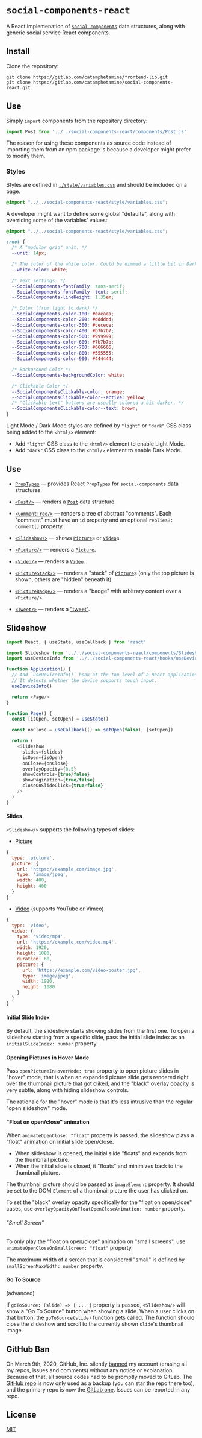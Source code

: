 # `social-components-react`

A React implemenation of [`social-components`](https://npmjs.com/package/social-components) data structures, along with generic social service React components.

## Install

<!--
```
npm install social-components-react --save
```
-->

Clone the repository:

```
git clone https://gitlab.com/catamphetamine/frontend-lib.git
git clone https://gitlab.com/catamphetamine/social-components-react.git
```

## Use

Simply `import` components from the repository directory:

```js
import Post from '../../social-components-react/components/Post.js'
```

The reason for using these components as source code instead of importing them from an npm package is because a developer might prefer to modify them.

### Styles

Styles are defined in [`./style/variables.css`](https://gitlab.com/catamphetamine/social-components-react/blob/master/style/variables.css) and should be included on a page.

```css
@import "../../social-components-react/style/variables.css";
```

A developer might want to define some global "defaults", along with overriding some of the variables' values:

```css
@import "../../social-components-react/style/variables.css";

:root {
  /* A "modular grid" unit. */
  --unit: 14px;

  /* The color of the white color. Could be dimmed a little bit in Dark Mode. */
  --white-color: white;

  /* Text settings. */
  --SocialComponents-fontFamily: sans-serif;
  --SocialComponents-fontFamily--text: serif;
  --SocialComponents-lineHeight: 1.35em;

  /* Color (from light to dark) */
  --SocialComponents-color-100: #eaeaea;
  --SocialComponents-color-200: #dddddd;
  --SocialComponents-color-300: #cecece;
  --SocialComponents-color-400: #b7b7b7;
  --SocialComponents-color-500: #999999;
  --SocialComponents-color-600: #7b7b7b;
  --SocialComponents-color-700: #666666;
  --SocialComponents-color-800: #555555;
  --SocialComponents-color-900: #444444;

  /* Background Color */
  --SocialComponents-backgroundColor: white;

  /* Clickable Color */
  --SocialComponentsClickable-color: orange;
  --SocialComponentsClickable-color--active: yellow;
  /* "Clickable text" buttons are usually colored a bit darker. */
  --SocialComponentsClickable-color--text: brown;
}
```

Light Mode / Dark Mode styles are defined by `"light"` or `"dark"` CSS class being added to the `<html/>` element:

* Add `"light"` CSS class to the `<html/>` element to enable Light Mode.
* Add `"dark"` CSS class to the `<html/>` element to enable Dark Mode.

## Use

* [`PropTypes`](https://gitlab.com/catamphetamine/social-components-react/blob/master/components/PropTypes.js) — provides React `PropTypes` for `social-components` data structures.

* [`<Post/>`](https://gitlab.com/catamphetamine/social-components-react/blob/master/components/Post.js) — renders a [`Post`](https://gitlab.com/catamphetamine/social-components/blob/master/docs/Post.md) data structure.

* [`<CommentTree/>`](https://gitlab.com/catamphetamine/social-components-react/blob/master/components/CommentTree.js) — renders a tree of abstract "comments". Each "comment" must have an `id` property and an optional `replies?: Comment[]` property.

* [`<Slideshow/>`](https://gitlab.com/catamphetamine/social-components-react/blob/master/components/Slideshow.js) — shows [`Picture`](https://gitlab.com/catamphetamine/social-components/-/blob/master/docs/ContentTypes.md#picture)s or [`Video`](https://gitlab.com/catamphetamine/social-components/-/blob/master/docs/ContentTypes.md#video)s.

* [`<Picture/>`](https://gitlab.com/catamphetamine/social-components-react/blob/master/components/Picture.js) — renders a [`Picture`](https://gitlab.com/catamphetamine/social-components/-/blob/master/docs/ContentTypes.md#picture).

* [`<Video/>`](https://gitlab.com/catamphetamine/social-components-react/blob/master/components/Video.js) — renders a [`Video`](https://gitlab.com/catamphetamine/social-components/-/blob/master/docs/ContentTypes.md#video).

* [`<PictureStack/>`](https://gitlab.com/catamphetamine/social-components-react/blob/master/components/Picture.js) — renders a "stack" of [`Picture`](https://gitlab.com/catamphetamine/social-components/-/blob/master/docs/ContentTypes.md#picture)s (only the top picture is shown, others are "hidden" beneath it).

* [`<PictureBadge/>`](https://gitlab.com/catamphetamine/social-components-react/blob/master/components/PictureBadge.js) — renders a "badge" with arbitrary content over a `<Picture/>`.

* [`<Tweet/>`](https://gitlab.com/catamphetamine/social-components-react/blob/master/components/Tweet.js) — renders a ["tweet"](https://twitter.com/).

## Slideshow

```js
import React, { useState, useCallback } from 'react'

import Slideshow from '../../social-components-react/components/Slideshow.js'
import useDeviceInfo from '../../social-components-react/hooks/useDeviceInfo.js'

function Application() {
  // Add `useDeviceInfo()` hook at the top level of a React application.
  // It detects whether the device supports touch input.
  useDeviceInfo()

  return <Page/>
}

function Page() {
  const [isOpen, setOpen] = useState()

  const onClose = useCallback(() => setOpen(false), [setOpen])

  return (
    <Slideshow
      slides={slides}
      isOpen={isOpen}
      onClose={onClose}
      overlayOpacity={0.5}
      showControls={true/false}
      showPagination={true/false}
      closeOnSlideClick={true/false}
    />
  )
}
```

#### Slides

`<Slideshow/>` supports the following types of slides:

* [Picture](https://gitlab.com/catamphetamine/social-components/-/blob/master/docs/ContentTypes.md#picture)

```js
{
  type: 'picture',
  picture: {
    url: 'https://example.com/image.jpg',
    type: 'image/jpeg',
    width: 400,
    height: 400
  }
}
```

* [Video](https://gitlab.com/catamphetamine/social-components/-/blob/master/docs/ContentTypes.md#video) (supports YouTube or Vimeo)

```js
{
  type: 'video',
  video: {
    type: 'video/mp4',
    url: 'https://example.com/video.mp4',
    width: 1920,
    height: 1080,
    duration: 60,
    picture: {
      url: 'https://example.com/video-poster.jpg',
      type: 'image/jpeg',
      width: 1920,
      height: 1080
    }
  }
}
```

#### Initial Slide Index

By default, the slideshow starts showing slides from the first one. To open a slideshow starting from a specific slide, pass the initial slide index as an `initialSlideIndex: number` property.

#### Opening Pictures in Hover Mode

Pass `openPictureInHoverMode: true` property to open picture slides in "hover" mode, that is when an expanded picture slide gets rendered right over the thumbnail picture that got cliked, and the "black" overlay opacity is very subtle, along with hiding slideshow controls.

The rationale for the "hover" mode is that it's less intrusive than the regular "open slideshow" mode.

#### "Float on open/close" animation

When `animateOpenClose: "float"` property is passed, the slideshow plays a "float" animation on initial slide open/close.

* When slideshow is opened, the initial slide "floats" and expands from the thumbnail picture.
* When the initial slide is closed, it "floats" and minimizes back to the thumbnail picture.

The thumbnail picture should be passed as `imageElement` property. It should be set to the DOM `Element` of a thumbnail picture the user has clicked on.

To set the "black" overlay opacity specifically for the "float on open/close" cases, use `overlayOpacityOnFloatOpenCloseAnimation: number` property.

###### "Small Screen"

To only play the "float on open/close" animation on "small screens", use `animateOpenCloseOnSmallScreen: "float"` property.

The maximum width of a screen that is considered "small" is defined by `smallScreenMaxWidth: number` property.

#### Go To Source

(advanced)

If `goToSource: (slide) => { ... }` property is passed, `<Slideshow/>` will show a "Go To Source" button when showing a slide. When a user clicks on that button, the `goToSource(slide)` function gets called. The function should close the slideshow and scroll to the currently shown `slide`'s thumbnail image.

## GitHub Ban

On March 9th, 2020, GitHub, Inc. silently [banned](https://medium.com/@catamphetamine/how-github-blocked-me-and-all-my-libraries-c32c61f061d3) my account (erasing all my repos, issues and comments) without any notice or explanation. Because of that, all source codes had to be promptly moved to GitLab. The [GitHub repo](https://github.com/catamphetamine/social-components-react) is now only used as a backup (you can star the repo there too), and the primary repo is now the [GitLab one](https://gitlab.com/catamphetamine/social-components-react). Issues can be reported in any repo.

## License

[MIT](LICENSE)